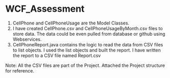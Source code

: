 # WCF_Assessment
1. CellPhone and CellPhoneUsage are the Model Classes.
2. I have created CellPhone.csv and CellPhoneUsageByMonth.csv files to store data. The data could be even pulled from database or github using Webservices.
3. CellPhoneReport.java contains the logic to read the data from CSV files to list objects. I used the list objects and built the report.
   I have written the report to a CSV file named Report.csv

Note: All the CSV files are part of the Project. Attached the Project structure for reference.

